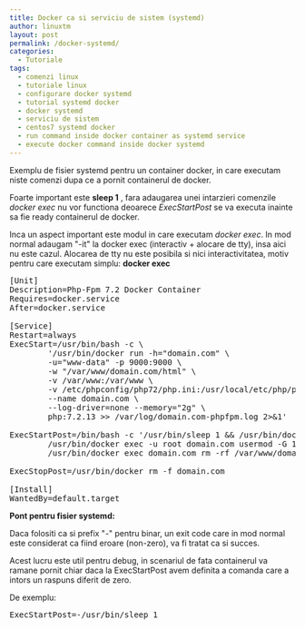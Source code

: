 ```yaml
---
title: Docker ca si serviciu de sistem (systemd)
author: linuxtm
layout: post
permalink: /docker-systemd/
categories:
  - Tutoriale
tags:
  - comenzi linux
  - tutoriale linux
  - configurare docker systemd
  - tutorial systemd docker
  - docker systemd
  - serviciu de sistem
  - centos7 systemd docker
  - run command inside docker container as systemd service
  - execute docker command inside docker systemd
---
```


Exemplu de fisier systemd pentru un container docker, in care executam niste comenzi dupa ce a pornit containerul de docker.

Foarte important este <b>sleep 1</b> , fara adaugarea unei intarzieri comenzile <em>docker exec</em> nu vor functiona deoarece <em>ExecStartPost</em> se va executa inainte sa fie ready containerul de docker.

Inca un aspect important este modul in care executam <em>docker exec</em>. In mod normal adaugam "-it" la docker exec (interactiv + alocare de tty), insa aici nu este cazul. Alocarea de tty nu este posibila si nici interactivitatea, motiv pentru care executam simplu: <b>docker exec</b>

<pre>
[Unit]
Description=Php-Fpm 7.2 Docker Container
Requires=docker.service
After=docker.service
 
[Service]
Restart=always
ExecStart=/usr/bin/bash -c \
        '/usr/bin/docker run -h="domain.com" \
        -u="www-data" -p 9000:9000 \
        -w "/var/www/domain.com/html" \
        -v /var/www:/var/www \
        -v /etc/phpconfig/php72/php.ini:/usr/local/etc/php/php.ini \
        --name domain.com \
        --log-driver=none --memory="2g" \
        php:7.2.13 >> /var/log/domain.com-phpfpm.log 2>&1'
 
ExecStartPost=/bin/bash -c '/usr/bin/sleep 1 && /usr/bin/docker exec -u root domain.com usermod -u 1000 www-data && \
        /usr/bin/docker exec -u root domain.com usermod -G 100 www-data && \
        /usr/bin/docker exec domain.com rm -rf /var/www/domain.com/html/var/composer_home && ln -snf /var/www/.composer /var/www/domain.com/html/var/composer_home'
 
ExecStopPost=/usr/bin/docker rm -f domain.com
 
[Install]
WantedBy=default.target
</pre>

**Pont pentru fisier systemd:**

Daca folositi ca si prefix "-" pentru binar, un exit code care in mod normal este considerat ca fiind eroare (non-zero), va fi tratat ca si succes.

Acest lucru este util pentru debug, in scenariul de fata containerul va ramane pornit chiar daca la ExecStartPost avem definita a comanda care a intors un raspuns diferit de zero.


De exemplu:
<pre>
ExecStartPost=-/usr/bin/sleep 1
</pre>
